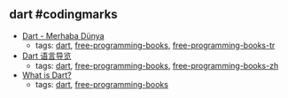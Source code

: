 dart #codingmarks 
---
* [Dart - Merhaba Dünya](http://dartogreniyorum.blogspot.com.tr/2013/03/yeniden-dart.html?view=sidebar)
    * tags: [dart](../tags/dart.md), [free-programming-books](../tags/free-programming-books.md), [free-programming-books-tr](../tags/free-programming-books-tr.md)
* [Dart 语言导览](http://dart.lidian.info/wiki/Language_Tour)
    * tags: [dart](../tags/dart.md), [free-programming-books](../tags/free-programming-books.md), [free-programming-books-zh](../tags/free-programming-books-zh.md)
* [What is Dart?](http://shop.oreilly.com/product/0636920025887.do)
    * tags: [dart](../tags/dart.md), [free-programming-books](../tags/free-programming-books.md)
